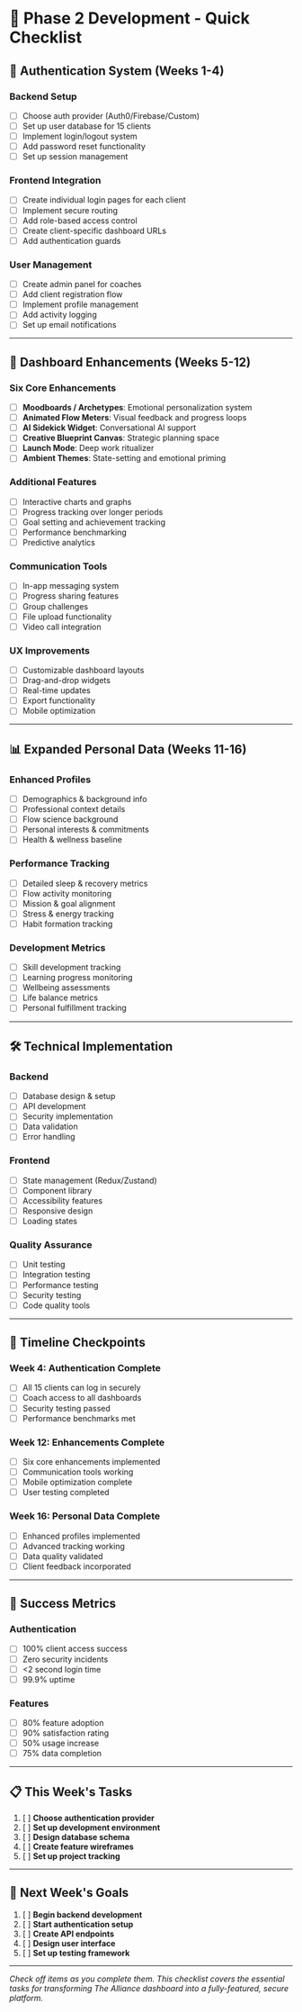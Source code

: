 # 🚀 Phase 2 Development - Quick Checklist

## 🔐 Authentication System (Weeks 1-4)

### Backend Setup
- [ ] Choose auth provider (Auth0/Firebase/Custom)
- [ ] Set up user database for 15 clients
- [ ] Implement login/logout system
- [ ] Add password reset functionality
- [ ] Set up session management

### Frontend Integration
- [ ] Create individual login pages for each client
- [ ] Implement secure routing
- [ ] Add role-based access control
- [ ] Create client-specific dashboard URLs
- [ ] Add authentication guards

### User Management
- [ ] Create admin panel for coaches
- [ ] Add client registration flow
- [ ] Implement profile management
- [ ] Add activity logging
- [ ] Set up email notifications

---

## 🚀 Dashboard Enhancements (Weeks 5-12)

### Six Core Enhancements
- [ ] **Moodboards / Archetypes**: Emotional personalization system
- [ ] **Animated Flow Meters**: Visual feedback and progress loops
- [ ] **AI Sidekick Widget**: Conversational AI support
- [ ] **Creative Blueprint Canvas**: Strategic planning space
- [ ] **Launch Mode**: Deep work ritualizer
- [ ] **Ambient Themes**: State-setting and emotional priming

### Additional Features
- [ ] Interactive charts and graphs
- [ ] Progress tracking over longer periods
- [ ] Goal setting and achievement tracking
- [ ] Performance benchmarking
- [ ] Predictive analytics

### Communication Tools
- [ ] In-app messaging system
- [ ] Progress sharing features
- [ ] Group challenges
- [ ] File upload functionality
- [ ] Video call integration

### UX Improvements
- [ ] Customizable dashboard layouts
- [ ] Drag-and-drop widgets
- [ ] Real-time updates
- [ ] Export functionality
- [ ] Mobile optimization

---

## 📊 Expanded Personal Data (Weeks 11-16)

### Enhanced Profiles
- [ ] Demographics & background info
- [ ] Professional context details
- [ ] Flow science background
- [ ] Personal interests & commitments
- [ ] Health & wellness baseline

### Performance Tracking
- [ ] Detailed sleep & recovery metrics
- [ ] Flow activity monitoring
- [ ] Mission & goal alignment
- [ ] Stress & energy tracking
- [ ] Habit formation tracking

### Development Metrics
- [ ] Skill development tracking
- [ ] Learning progress monitoring
- [ ] Wellbeing assessments
- [ ] Life balance metrics
- [ ] Personal fulfillment tracking

---

## 🛠️ Technical Implementation

### Backend
- [ ] Database design & setup
- [ ] API development
- [ ] Security implementation
- [ ] Data validation
- [ ] Error handling

### Frontend
- [ ] State management (Redux/Zustand)
- [ ] Component library
- [ ] Accessibility features
- [ ] Responsive design
- [ ] Loading states

### Quality Assurance
- [ ] Unit testing
- [ ] Integration testing
- [ ] Performance testing
- [ ] Security testing
- [ ] Code quality tools

---

## 📅 Timeline Checkpoints

### Week 4: Authentication Complete
- [ ] All 15 clients can log in securely
- [ ] Coach access to all dashboards
- [ ] Security testing passed
- [ ] Performance benchmarks met

### Week 12: Enhancements Complete
- [ ] Six core enhancements implemented
- [ ] Communication tools working
- [ ] Mobile optimization complete
- [ ] User testing completed

### Week 16: Personal Data Complete
- [ ] Enhanced profiles implemented
- [ ] Advanced tracking working
- [ ] Data quality validated
- [ ] Client feedback incorporated

---

## 🎯 Success Metrics

### Authentication
- [ ] 100% client access success
- [ ] Zero security incidents
- [ ] <2 second login time
- [ ] 99.9% uptime

### Features
- [ ] 80% feature adoption
- [ ] 90% satisfaction rating
- [ ] 50% usage increase
- [ ] 75% data completion

---

## 📋 This Week's Tasks

1. [ ] **Choose authentication provider**
2. [ ] **Set up development environment**
3. [ ] **Design database schema**
4. [ ] **Create feature wireframes**
5. [ ] **Set up project tracking**

---

## 🔮 Next Week's Goals

1. [ ] **Begin backend development**
2. [ ] **Start authentication setup**
3. [ ] **Create API endpoints**
4. [ ] **Design user interface**
5. [ ] **Set up testing framework**

---

*Check off items as you complete them. This checklist covers the essential tasks for transforming The Alliance dashboard into a fully-featured, secure platform.*
